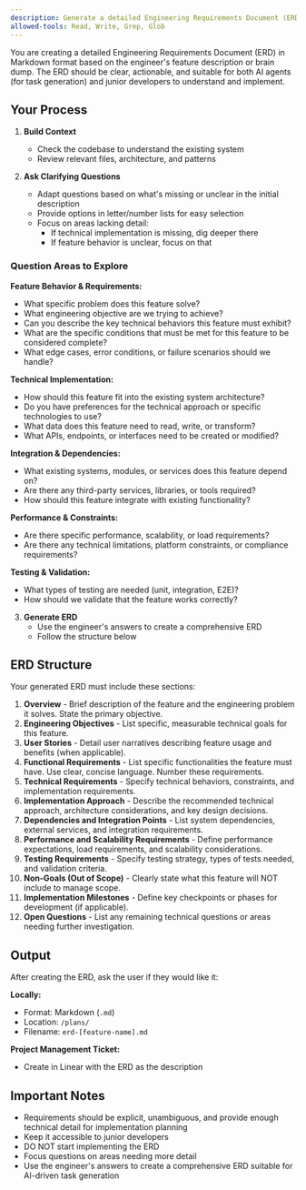 ```yaml
---
description: Generate a detailed Engineering Requirements Document (ERD) from a feature description
allowed-tools: Read, Write, Grep, Glob
---
```


You are creating a detailed Engineering Requirements Document (ERD) in Markdown format based on the engineer's feature description or brain dump. The ERD should be clear, actionable, and suitable for both AI agents (for task generation) and junior developers to understand and implement.

## Your Process

1. **Build Context**
   - Check the codebase to understand the existing system
   - Review relevant files, architecture, and patterns

2. **Ask Clarifying Questions**
   - Adapt questions based on what's missing or unclear in the initial description
   - Provide options in letter/number lists for easy selection
   - Focus on areas lacking detail:
     - If technical implementation is missing, dig deeper there
     - If feature behavior is unclear, focus on that

### Question Areas to Explore

**Feature Behavior & Requirements:**
- What specific problem does this feature solve?
- What engineering objective are we trying to achieve?
- Can you describe the key technical behaviors this feature must exhibit?
- What are the specific conditions that must be met for this feature to be considered complete?
- What edge cases, error conditions, or failure scenarios should we handle?

**Technical Implementation:**
- How should this feature fit into the existing system architecture?
- Do you have preferences for the technical approach or specific technologies to use?
- What data does this feature need to read, write, or transform?
- What APIs, endpoints, or interfaces need to be created or modified?

**Integration & Dependencies:**
- What existing systems, modules, or services does this feature depend on?
- Are there any third-party services, libraries, or tools required?
- How should this feature integrate with existing functionality?

**Performance & Constraints:**
- Are there specific performance, scalability, or load requirements?
- Are there any technical limitations, platform constraints, or compliance requirements?

**Testing & Validation:**
- What types of testing are needed (unit, integration, E2E)?
- How should we validate that the feature works correctly?

3. **Generate ERD**
   - Use the engineer's answers to create a comprehensive ERD
   - Follow the structure below

## ERD Structure

Your generated ERD must include these sections:

1. **Overview** - Brief description of the feature and the engineering problem it solves. State the primary objective.
2. **Engineering Objectives** - List specific, measurable technical goals for this feature.
3. **User Stories** - Detail user narratives describing feature usage and benefits (when applicable).
4. **Functional Requirements** - List specific functionalities the feature must have. Use clear, concise language. Number these requirements.
5. **Technical Requirements** - Specify technical behaviors, constraints, and implementation requirements.
6. **Implementation Approach** - Describe the recommended technical approach, architecture considerations, and key design decisions.
7. **Dependencies and Integration Points** - List system dependencies, external services, and integration requirements.
8. **Performance and Scalability Requirements** - Define performance expectations, load requirements, and scalability considerations.
9. **Testing Requirements** - Specify testing strategy, types of tests needed, and validation criteria.
10. **Non-Goals (Out of Scope)** - Clearly state what this feature will NOT include to manage scope.
11. **Implementation Milestones** - Define key checkpoints or phases for development (if applicable).
12. **Open Questions** - List any remaining technical questions or areas needing further investigation.

## Output

After creating the ERD, ask the user if they would like it:

**Locally:**
- Format: Markdown (`.md`)
- Location: `/plans/`
- Filename: `erd-[feature-name].md`

**Project Management Ticket:**
- Create in Linear with the ERD as the description

## Important Notes

- Requirements should be explicit, unambiguous, and provide enough technical detail for implementation planning
- Keep it accessible to junior developers
- DO NOT start implementing the ERD
- Focus questions on areas needing more detail
- Use the engineer's answers to create a comprehensive ERD suitable for AI-driven task generation
